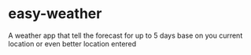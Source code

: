 # easy-weather
A weather app that tell the forecast for up to 5 days base on you current location or even better location entered
